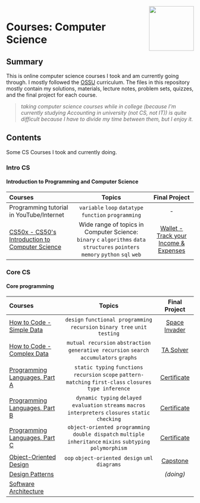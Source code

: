 <img src="https://img.icons8.com/color/480/null/code-folder.png" align="right" width="120px"/>

# Courses: Computer Science

## Summary

This is online computer science courses I took and am currently going through. I mostly followed the [OSSU](https://github.com/ossu/computer-science) curriculum. The files in this repository mostly contain my solutions, materials, lecture notes, problem sets, quizzes, and the final project for each course.

> *taking computer science courses while in college (because I'm  currently studying Accounting in university (not CS, not IT)) is quite difficult because I have to divide my time between them, but I enjoy it.*

## Contents

Some CS Courses I took and currently doing.

### Intro CS

#### Introduction to Programming and Computer Science

Courses | Topics | Final Project
:-- | :--: | :--:
Programming tutorial in YouTube/Internet | `variable` `loop` `datatype` `function` `programming` | -
[CS50x - CS50's Introduction to Computer Science](https://cs50.harvard.edu/x/2022/) | Wide range of topics in Computer Science: `binary` `c` `algorithms` `data structures` `pointers` `memory` `python` `sql` `web` | [Wallet - Track your Income & Expenses](https://github.com/hasferrr/wallet)

### Core CS

#### Core programming

Courses | Topics | Final Project
:-- | :--: | :--:
[How to Code - Simple Data](https://www.edx.org/course/how-to-code-simple-data) | `design` `functional programming` `recursion` `binary tree` `unit testing` | [Space Invader](2_Core_CS/1_HowToCodeSimple/Final_Project)
[How to Code - Complex Data](https://www.edx.org/course/how-to-code-complex-data) | `mutual recursion` `abstraction` `generative recursion` `search` `accumulators` `graphs` | [TA Solver](2_Core_CS/2_HowToCodeComplex/Final_Project)
[Programming Languages, Part A](https://www.coursera.org/learn/programming-languages) | `static typing` `functions` `recursion` `scope` `pattern-matching` `first-class` `closures` `type inference` | [Certificate](https://www.coursera.org/account/accomplishments/verify/Y9LAEKAMR8J5)
[Programming Languages, Part B](https://www.coursera.org/learn/programming-languages-part-b) | `dynamic typing` `delayed evaluation` `streams` `macros` `interpreters` `closures` `static checking` | [Certificate](https://www.coursera.org/account/accomplishments/verify/HQYP2T5BK5FA)
[Programming Languages, Part C](https://www.coursera.org/learn/programming-languages-part-c) | `object-oriented programming` `double dispatch` `multiple inheritance` `mixins` `subtyping` `polymorphism` | [Certificate](https://www.coursera.org/account/accomplishments/verify/BCBPTHQDZVNA)
[Object-Oriented Design](https://www.coursera.org/learn/object-oriented-design) | `oop` `object-oriented design` `uml` `diagrams` | [Capstone](2_Core_CS/6_ObjectOrientedDesign)
[Design Patterns](https://www.coursera.org/learn/design-patterns) | | *(doing)*
[Software Architecture](https://www.coursera.org/learn/software-architecture) |
